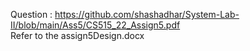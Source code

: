 Question : https://github.com/shashadhar/System-Lab-II/blob/main/Ass5/CS515_22_Assign5.pdf <br>
Refer to the assign5Design.docx